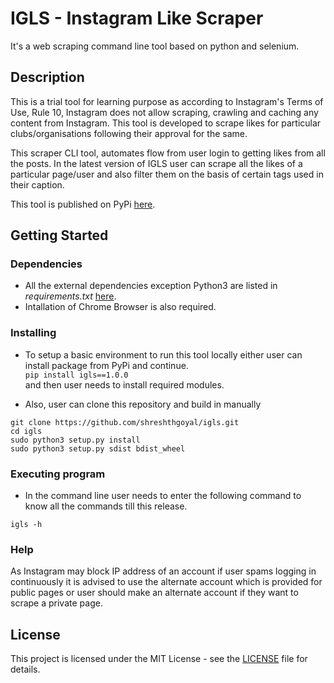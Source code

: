 # IGLS - Instagram Like Scraper

It's a web scraping command line tool based on python and selenium. 

## Description

This is a trial tool for learning purpose as according to Instagram's Terms of Use, Rule 10, Instagram does not allow scraping, crawling and caching any content from Instagram. This tool is developed to scrape likes for particular clubs/organisations following their approval for the same.

This scraper CLI tool, automates flow from user login to getting likes from all the posts. In the latest version of IGLS user can scrape all the likes of a particular page/user and also filter them on the basis of certain tags used in their caption.

This tool is published on PyPi [here](https://pypi.org/project/igls/1.0.0/#files).

## Getting Started

### Dependencies

* All the external dependencies exception Python3 are listed in *requirements.txt* [here](https://github.com/shreshthgoyal/igls/blob/main/requirements.txt).
* Intallation of Chrome Browser is also required.

### Installing

* To setup a basic environment to run this tool locally either user can install package from PyPi and continue.<br>
  ``
  pip install igls==1.0.0
  ``<br>
  and then user needs to install required modules.
  
* Also, user can clone this repository and build in manually
```console
git clone https://github.com/shreshthgoyal/igls.git
cd igls
sudo python3 setup.py install
sudo python3 setup.py sdist bdist_wheel
```

### Executing program
* In the command line user needs to enter the following command to know all the commands till this release.
```
igls -h
```

### Help

As Instagram may block IP address of an account if user spams logging in continuously it is advised to use the alternate account which is provided for public pages or user should make an alternate account if they want to scrape a private page.


## License

This project is licensed under the MIT License - see the [LICENSE](https://github.com/shreshthgoyal/igls/blob/main/LICENSE) file for details.
